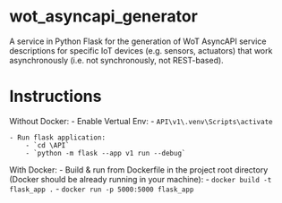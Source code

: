 # wot_asyncapi_generator
A service in Python Flask for the generation of WoT AsyncAPI service descriptions for specific IoT devices (e.g. sensors, actuators) that work asynchronously (i.e. not synchronously, not REST-based).

# Instructions
Without Docker:
    - Enable Vertual Env:
        - `API\v1\.venv\Scripts\activate`

    - Run flask application:
        - `cd \API`
        - `python -m flask --app v1 run --debug`

With Docker:
    - Build & run from Dockerfile in the project root directory (Docker should be already running in your machine):
        - `docker build -t flask_app .`
        - `docker run -p 5000:5000 flask_app`